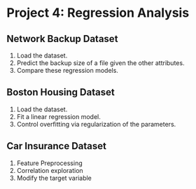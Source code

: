# Project 4: Regression Analysis

## Network Backup Dataset
1. Load the dataset.
2. Predict the backup size of a file given the other attributes.
3. Compare these regression models.

## Boston Housing Dataset
1. Load the dataset.
2. Fit a linear regression model.
3. Control overfitting via regularization of the parameters.

## Car Insurance Dataset
1. Feature Preprocessing
2. Correlation exploration
3. Modify the target variable
